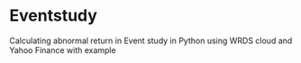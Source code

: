 # Eventstudy
Calculating abnormal return in Event study in Python using WRDS cloud and Yahoo Finance with example
